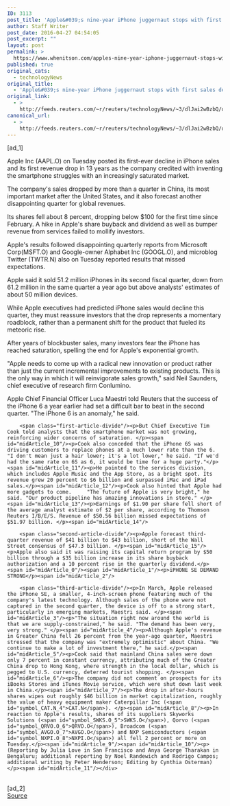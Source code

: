 ```yaml
---
ID: 3113
post_title: 'Apple&#039;s nine-year iPhone juggernaut stops with first sales decline'
author: Staff Writer
post_date: 2016-04-27 04:54:05
post_excerpt: ""
layout: post
permalink: >
  https://www.whenitson.com/apples-nine-year-iphone-juggernaut-stops-with-first-sales-decline/
published: true
original_cats:
  - technologyNews
original_title:
  - 'Apple&#039;s nine-year iPhone juggernaut stops with first sales decline'
original_link:
  - >
    http://feeds.reuters.com/~r/reuters/technologyNews/~3/dlJai2wBzbQ/us-apple-results-idUSKCN0XN22I
canonical_url:
  - >
    http://feeds.reuters.com/~r/reuters/technologyNews/~3/dlJai2wBzbQ/us-apple-results-idUSKCN0XN22I
---
```

 [ad_1]
<br><div id="articleText">
<span id="midArticle_start"/>

<span id="midArticle_0"/><span class="focusParagraph" readability="4"><p><span class="articleLocatio&lt;/span&gt;n">Apple Inc (<span id="symbol_AAPL.O_0">AAPL.O</span>) on Tuesday posted its first-ever decline in iPhone sales and its first revenue drop in 13 years as the company credited with inventing the smartphone struggles with an increasingly saturated market.</span></p></span><span id="midArticle_1"/><p>The company's sales dropped by more than a quarter in China, its most important market after the United States, and it also forecast another disappointing quarter for global revenues.</p><span id="midArticle_2"/><p>Its shares fell about 8 percent, dropping below $100 for the first time since February. A hike in Apple's share buyback and  dividend as well as bumper revenue from services failed to mollify investors.</p><span id="midArticle_3"/><p>Apple's results followed disappointing quarterly reports from Microsoft Corp(<span id="symbol_MSFT.O_1">MSFT.O</span>) and Google-owner Alphabet Inc (<span id="symbol_GOOGL.O_2">GOOGL.O</span>), and microblog Twitter (<span id="symbol_TWTR.N_3">TWTR.N</span>) also on Tuesday reported results that missed expectations.</p><span id="midArticle_4"/><p>Apple said it sold 51.2 million iPhones in its second fiscal quarter, down from 61.2 million in the same quarter a year ago but above analysts' estimates of about 50 million devices. </p><span id="midArticle_5"/><p>While Apple executives had predicted iPhone sales would decline this quarter, they must reassure investors that the drop  represents a momentary roadblock, rather than a permanent shift for the product that fueled its meteoric rise.</p><span id="midArticle_6"/><p>After years of blockbuster sales, many investors fear the iPhone has reached saturation, spelling the end for Apple's exponential growth.</p><span id="midArticle_7"/><p>"Apple needs to come up with a radical new innovation or product rather than just the current incremental improvements to existing products. This is the only way in which it will reinvigorate sales growth," said Neil Saunders, chief executive of research firm Conlumino.</p><span id="midArticle_8"/><p>Apple Chief Financial Officer Luca Maestri told Reuters that the success of the iPhone 6 a year earlier had set a difficult bar to beat in the second quarter. "The iPhone 6 is an anomaly," he said. </p><span id="midArticle_9"/>
        
        <span class="first-article-divide"/><p>But Chief Executive Tim Cook told analysts that the smartphone market was not growing, reinforcing wider concerns of saturation. </p><span id="midArticle_10"/><p>Cook also conceded that the iPhone 6S was driving customers to replace phones at a much lower rate than the 6. "I don't mean just a hair lower; it's a lot lower," he said. "If we'd had the same rate on 6S as 6, it would be time for a huge party."</p><span id="midArticle_11"/><p>He pointed to the services division, which includes Apple Music and the App Store, as a bright spot. Its revenue grew 20 percent to $6 billion and surpassed iMac and iPad sales.</p><span id="midArticle_12"/><p>Cook also hinted that Apple had more gadgets to come.     "The future of Apple is very bright," he said. "Our product pipeline has amazing innovations in store." </p><span id="midArticle_13"/><p>Earnings of $1.90 per share fell short of the average analyst estimate of $2 per share, according to Thomson Reuters I/B/E/S. Revenue of $50.56 billion missed expectations of $51.97 billion. </p><span id="midArticle_14"/>
        
        <span class="second-article-divide"/><p>Apple forecast third-quarter revenue of $41 billion to $43 billion, short of the Wall Street consensus of $47.3 billion. </p><span id="midArticle_15"/><p>Apple also said it was raising its capital return program by $50 billion through a $35 billion increase in its share buyback authorization and a 10 percent rise in the quarterly dividend.</p><span id="midArticle_0"/><span id="midArticle_1"/><p>iPHONE SE DEMAND STRONG</p><span id="midArticle_2"/>
        
        <span class="third-article-divide"/><p>In March, Apple released the iPhone SE, a smaller, 4-inch-screen phone featuring much of the company's latest technology. Although sales of the phone were not captured in the second quarter, the device is off to a strong start, particularly in emerging markets, Maestri said. </p><span id="midArticle_3"/><p>"The situation right now around the world is that we are supply-constrained," he said. "The demand has been very, very strong." </p><span id="midArticle_4"/><p>Although Apple's revenue in Greater China fell 26 percent from the year-ago quarter, Maestri stressed that the company was "extremely optimistic" about China. "We continue to make a lot of investment there," he said.</p><span id="midArticle_5"/><p>Cook said that mainland China sales were down only 7 percent in constant currency, attributing much of the Greater China drop to Hong Kong, where strength in the local dollar, which is pegged to U.S. currency, deterred tourist shopping. </p><span id="midArticle_6"/><p>The company did not comment on prospects for its iBooks Stores and iTunes Movie service, which were shut down last week in China.</p><span id="midArticle_7"/><p>The drop in after-hours shares wipes out roughly $46 billion in market capitalization, roughly the value of heavy equipment maker Caterpillar Inc (<span id="symbol_CAT.N_4">CAT.N</span>). </p><span id="midArticle_8"/><p>In reaction to Apple's results, shares of its suppliers Skyworks Solutions (<span id="symbol_SWKS.O_5">SWKS.O</span>), Qorvo (<span id="symbol_QRVO.O_6">QRVO.O</span>), Broadcom (<span id="symbol_AVGO.O_7">AVGO.O</span>) and NXP Semiconductors (<span id="symbol_NXPI.O_8">NXPI.O</span>) all fell 2 percent or more on Tuesday.</p><span id="midArticle_9"/><span id="midArticle_10"/><p> (Reporting by Julia Love in San Francisco and Anya George Tharakan in Bengaluru; additional reporting by Noel Randewich and Rodrigo Campos; additional writing by Peter Henderson; Editing by Cynthia Osterman)</p><span id="midArticle_11"/></div>
<br>[ad_2]
<br><a href="http://feeds.reuters.com/~r/reuters/technologyNews/~3/dlJai2wBzbQ/us-apple-results-idUSKCN0XN22I">Source </a>